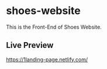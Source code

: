 # shoes-website
This is the Front-End of Shoes Website.

## Live Preview

https://1landing-page.netlify.com/

